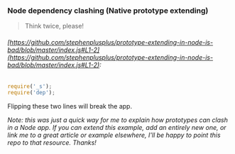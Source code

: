 ### Node dependency clashing (Native prototype extending)
> Think twice, please!

###### [https://github.com/stephenplusplus/prototype-extending-in-node-is-bad/blob/master/index.js#L1-2](https://github.com/stephenplusplus/prototype-extending-in-node-is-bad/blob/master/index.js#L1-2):
```js
require('_s');
require('dep');
```

Flipping these two lines will break the app.

*Note: this was just a quick way for me to explain how prototypes can clash in a Node app. If you can extend this example, add an entirely new one, or link me to a great article or example elsewhere, I'll be happy to point this repo to that resource. Thanks!*
